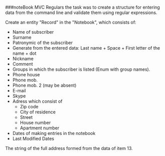 ###noteBook MVC Regulars
the task was to create a structure for entering data from the command line and validate them using regular expressions.

Create an entity "Record" in the "Notebook", which consists of:
 - Name of subscriber
 - Surname
 - Patronymic of the subscriber
 - Generate from the entered data: Last name + Space + First letter of the name + dot
 - Nickname
 - Comment
 - Groups in which the subscriber is listed (Enum with group names).
 - Phone house
 - Phone mob.
 - Phone mob. 2 (may be absent)
 - E-mail
 - Skype
 - Adress which consist of
    - Zip code
    - City of residence
    - Street
    - House number
    - Apartment number
 - Dates of making entries in the notebook
 - Last Modified Dates
 
 The string of the full address formed from the data of item 13.
